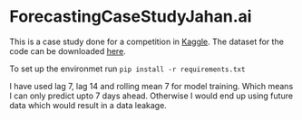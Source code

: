 # ForecastingCaseStudyJahan.ai

This is a case study done for a competition in [Kaggle](https://www.kaggle.com/competitions/favorita-grocery-sales-forecasting/overview). The dataset for the code can be downloaded [here](https://www.kaggle.com/competitions/favorita-grocery-sales-forecasting/data).

To set up the environmet run ```pip install -r requirements.txt```

I have used lag 7, lag 14 and rolling mean 7 for model training. Which means I can only predict upto 7 days ahead. Otherwise I would end up using future data which would result in a data leakage.